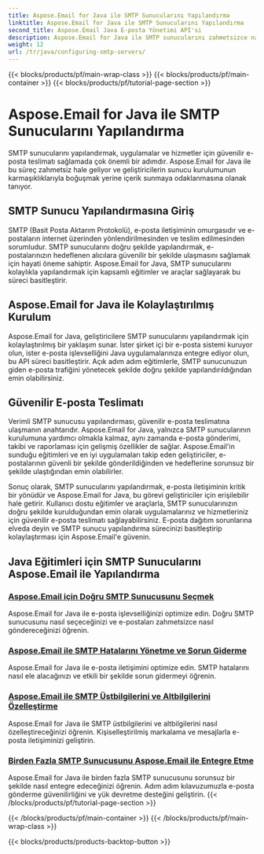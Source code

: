```yaml
---
title: Aspose.Email for Java ile SMTP Sunucularını Yapılandırma
linktitle: Aspose.Email for Java ile SMTP Sunucularını Yapılandırma
second_title: Aspose.Email Java E-posta Yönetimi API'si
description: Aspose.Email for Java ile SMTP sunucularını zahmetsizce nasıl yapılandıracağınızı öğrenin. Sorunsuz e-posta teslimi için adım adım eğitimler.
weight: 12
url: /tr/java/configuring-smtp-servers/
---
```


{{< blocks/products/pf/main-wrap-class >}}
{{< blocks/products/pf/main-container >}}
{{< blocks/products/pf/tutorial-page-section >}}

# Aspose.Email for Java ile SMTP Sunucularını Yapılandırma



SMTP sunucularını yapılandırmak, uygulamalar ve hizmetler için güvenilir e-posta teslimatı sağlamada çok önemli bir adımdır. Aspose.Email for Java ile bu süreç zahmetsiz hale geliyor ve geliştiricilerin sunucu kurulumunun karmaşıklıklarıyla boğuşmak yerine içerik sunmaya odaklanmasına olanak tanıyor.

## SMTP Sunucu Yapılandırmasına Giriş

SMTP (Basit Posta Aktarım Protokolü), e-posta iletişiminin omurgasıdır ve e-postaların internet üzerinden yönlendirilmesinden ve teslim edilmesinden sorumludur. SMTP sunucularını doğru şekilde yapılandırmak, e-postalarınızın hedeflenen alıcılara güvenilir bir şekilde ulaşmasını sağlamak için hayati öneme sahiptir. Aspose.Email for Java, SMTP sunucularını kolaylıkla yapılandırmak için kapsamlı eğitimler ve araçlar sağlayarak bu süreci basitleştirir.

## Aspose.Email for Java ile Kolaylaştırılmış Kurulum

Aspose.Email for Java, geliştiricilere SMTP sunucularını yapılandırmak için kolaylaştırılmış bir yaklaşım sunar. İster şirket içi bir e-posta sistemi kuruyor olun, ister e-posta işlevselliğini Java uygulamalarınıza entegre ediyor olun, bu API süreci basitleştirir. Açık adım adım eğitimlerle, SMTP sunucunuzun giden e-posta trafiğini yönetecek şekilde doğru şekilde yapılandırıldığından emin olabilirsiniz.

## Güvenilir E-posta Teslimatı

Verimli SMTP sunucusu yapılandırması, güvenilir e-posta teslimatına ulaşmanın anahtarıdır. Aspose.Email for Java, yalnızca SMTP sunucularının kurulumuna yardımcı olmakla kalmaz, aynı zamanda e-posta gönderimi, takibi ve raporlaması için gelişmiş özellikler de sağlar. Aspose.Email'in sunduğu eğitimleri ve en iyi uygulamaları takip eden geliştiriciler, e-postalarının güvenli bir şekilde gönderildiğinden ve hedeflerine sorunsuz bir şekilde ulaştığından emin olabilirler.

Sonuç olarak, SMTP sunucularını yapılandırmak, e-posta iletişiminin kritik bir yönüdür ve Aspose.Email for Java, bu görevi geliştiriciler için erişilebilir hale getirir. Kullanıcı dostu eğitimler ve araçlarla, SMTP sunucularınızın doğru şekilde kurulduğundan emin olarak uygulamalarınız ve hizmetleriniz için güvenilir e-posta teslimatı sağlayabilirsiniz. E-posta dağıtım sorunlarına elveda deyin ve SMTP sunucu yapılandırma sürecinizi basitleştirip kolaylaştırması için Aspose.Email'e güvenin.

## Java Eğitimleri için SMTP Sunucularını Aspose.Email ile Yapılandırma
### [Aspose.Email için Doğru SMTP Sunucusunu Seçmek](./choosing-the-right-smtp-server/)
Aspose.Email for Java ile e-posta işlevselliğinizi optimize edin. Doğru SMTP sunucusunu nasıl seçeceğinizi ve e-postaları zahmetsizce nasıl göndereceğinizi öğrenin.
### [Aspose.Email ile SMTP Hatalarını Yönetme ve Sorun Giderme](./handling-smtp-errors-and-troubleshooting/)
Aspose.Email for Java ile e-posta iletişimini optimize edin. SMTP hatalarını nasıl ele alacağınızı ve etkili bir şekilde sorun gidermeyi öğrenin.
### [Aspose.Email ile SMTP Üstbilgilerini ve Altbilgilerini Özelleştirme](./customizing-smtp-headers-and-footers/)
Aspose.Email for Java ile SMTP üstbilgilerini ve altbilgilerini nasıl özelleştireceğinizi öğrenin. Kişiselleştirilmiş markalama ve mesajlarla e-posta iletişiminizi geliştirin.
### [Birden Fazla SMTP Sunucusunu Aspose.Email ile Entegre Etme](./integrating-multiple-smtp-servers/)
Aspose.Email for Java ile birden fazla SMTP sunucusunu sorunsuz bir şekilde nasıl entegre edeceğinizi öğrenin. Adım adım kılavuzumuzla e-posta gönderme güvenilirliğini ve yük devretme desteğini geliştirin.
{{< /blocks/products/pf/tutorial-page-section >}}

{{< /blocks/products/pf/main-container >}}
{{< /blocks/products/pf/main-wrap-class >}}

{{< blocks/products/products-backtop-button >}}
